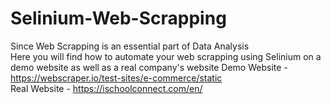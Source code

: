 # Selinium-Web-Scrapping
Since Web Scrapping is an essential part of Data Analysis <br>
Here you will find how to automate your web scrapping using Selinium on a demo website as well as a real company's website 
Demo Website - https://webscraper.io/test-sites/e-commerce/static  <br>
Real Website - https://ischoolconnect.com/en/
